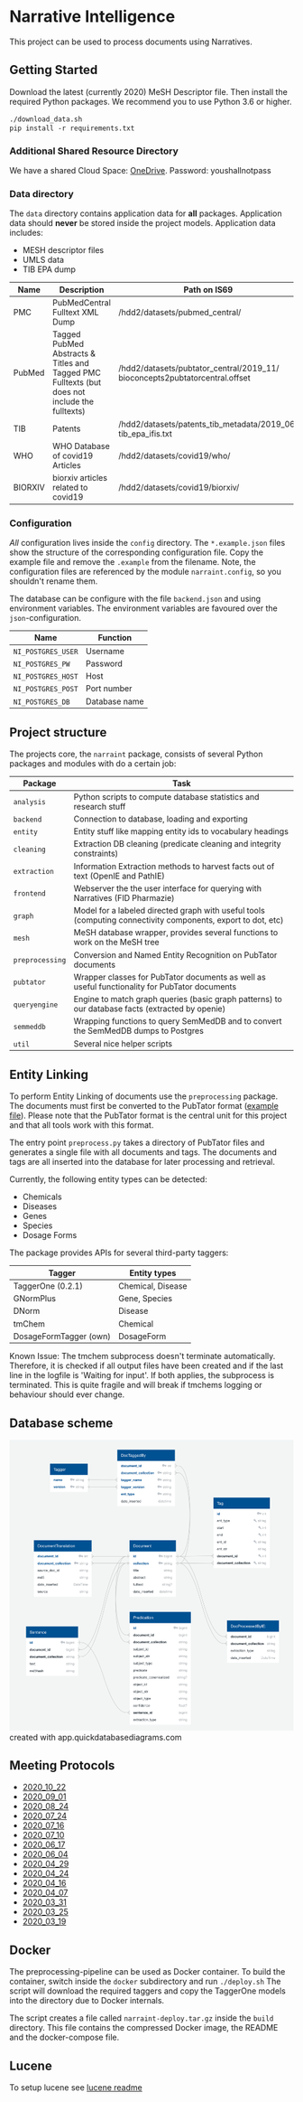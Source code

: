 # Narrative Intelligence

This project can be used to process documents using Narratives.


## Getting Started
Download the latest (currently 2020) MeSH Descriptor file. Then install the required Python packages. We recommend you to use Python 3.6 or higher.

```
./download_data.sh
pip install -r requirements.txt
```

### Additional Shared Resource Directory
We have a shared Cloud Space: [OneDrive](https://1drv.ms/u/s!ArDgbq3ak3Zuh5oNxxBPfJSqqpB2cw?e=iMfQKR). Password: youshallnotpass


### Data directory
The ``data`` directory contains application data for **all** packages.
Application data should **never** be stored inside the project models.
Application data includes:
- MESH descriptor files
- UMLS data
- TIB EPA dump



| Name | Description | Path on IS69 | 
| ------ | ------ | ------ | 
| PMC | PubMedCentral Fulltext XML Dump | /hdd2/datasets/pubmed_central/ |
| PubMed | Tagged PubMed Abstracts & Titles and Tagged PMC Fulltexts (but does not include the fulltexts) | /hdd2/datasets/pubtator_central/2019_11/ bioconcepts2pubtatorcentral.offset |
| TIB | Patents | /hdd2/datasets/patents_tib_metadata/2019_06/ tib_epa_ifis.txt |
| WHO | WHO Database of covid19 Articles | /hdd2/datasets/covid19/who/ |
| BIORXIV | biorxiv articles related to covid19 | /hdd2/datasets/covid19/biorxiv/ |

### Configuration
*All* configuration lives inside the `config` directory. The `*.example.json` files show the structure of the corresponding configuration file. Copy the example file and remove the `.example` from the filename. Note, the configuration files are referenced by the module `narraint.config`, so you shouldn't rename them.

The database can be configure with the file ``backend.json`` and using environment variables. The environment variables
are favoured over the `json`-configuration. 

| Name | Function |
| ------ | ------ |
| `NI_POSTGRES_USER` | Username |
| `NI_POSTGRES_PW` | Password |
| `NI_POSTGRES_HOST` | Host |
| `NI_POSTGRES_POST` | Port number |
| `NI_POSTGRES_DB` | Database name |


## Project structure
The projects core, the `narraint` package, consists of several Python packages and modules with do a certain job:

| Package | Task |
|-----------------|-----------------------------------------------------------------------------------------------|
| `analysis` | Python scripts to compute database statistics and research stuff |
| `backend` | Connection to database, loading and exporting |
| `entity` | Entity stuff like mapping entity ids to vocabulary headings |
| `cleaning` | Extraction DB cleaning (predicate cleaning and integrity constraints) |
| `extraction` | Information Extraction methods to harvest facts out of text (OpenIE and PathIE)
| `frontend` | Webserver the the user interface for querying with Narratives (FID Pharmazie) |
| `graph` | Model for a labeled directed graph with useful tools (computing connectivity components, export to dot, etc) |
| `mesh` | MeSH database wrapper, provides several functions to work on the MeSH tree |
| `preprocessing` | Conversion and Named Entity Recognition on PubTator documents |
| `pubtator` | Wrapper classes for PubTator documents as well as useful functionality for PubTator documents |
| `queryengine` | Engine to match graph queries (basic graph patterns) to our database facts (extracted by openie)  
| `semmeddb` | Wrapping functions to query SemMedDB and to convert the SemMedDB dumps to Postgres |
| `util` | Several nice helper scripts | 

## Entity Linking

To perform Entity Linking of documents use the `preprocessing` package. The documents must first be converted to the PubTator format ([example file](https://www.ncbi.nlm.nih.gov/research/pubtator-api/publications/export/pubtator?pmids=19894120)). Please note that the PubTator format is the central unit for this project and that all tools work with this format.

The entry point `preprocess.py` takes a directory of PubTator files and generates a single file with all documents and tags.
The documents and tags are all inserted into the database for later processing and retrieval.

Currently, the following entity types can be detected:
- Chemicals
- Diseases
- Genes
- Species
- Dosage Forms

The package provides APIs for several third-party taggers:

| Tagger | Entity types |
|-------------------|-------------------|
| TaggerOne (0.2.1) | Chemical, Disease |
| GNormPlus | Gene, Species |
| DNorm | Disease |
| tmChem | Chemical |
| DosageFormTagger (own) | DosageForm

 Known Issue: The tmchem subprocess doesn't terminate automatically. Therefore, it is checked if all output files 
 have been created and if the last line in the logfile is 'Waiting for input'. If both applies, the subprocess is
 terminated. This is quite fragile and will break if tmchems logging or behaviour should ever change.

## Database scheme

![DB Scheme](./docs/dbdiagram.png)
created with app.quickdatabasediagrams.com


## Meeting Protocols
- [2020_10_22](meetings/2020_10_22.md)
- [2020_09_01](meetings/2020_09_01.md)
- [2020_08_24](meetings/2020_08_24.md)
- [2020_07_24](meetings/2020_07_24.md)
- [2020_07_16](meetings/2020_07_16.md)
- [2020_07_10](meetings/2020_07_10.md)
- [2020_06_17](meetings/2020_06_17.md)
- [2020_06_04](meetings/2020_06_04.md)
- [2020_04_29](meetings/2020_04_29.md)
- [2020_04_24](meetings/2020_04_24.md)
- [2020_04_16](meetings/2020_04_16.md)
- [2020_04_07](meetings/2020_04_07.md)
- [2020_03_31](meetings/2020_03_31.md)
- [2020_03_25](meetings/2020_03_25.md)
- [2020_03_19](meetings/2020_03_19.md)


## Docker
The preprocessing-pipeline can be used as Docker container.
To build the container, switch inside the `docker` subdirectory and run
`./deploy.sh` The script will download the required taggers and copy the TaggerOne models
into the directory due to Docker internals.

The script creates a file called `narraint-deploy.tar.gz` inside the `build` directory.
This file contains the compressed Docker image, the README and the docker-compose file.

## Lucene
To setup lucene see [lucene readme](narraint/lucene/README.md)